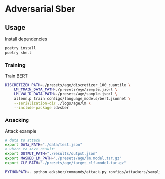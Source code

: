 # Adversarial Sber


## Usage

Install dependencies

```bash
poetry install
poetry shell
```

### Training 

Train BERT

```bash
DISCRETIZER_PATH=./presets/age/discretizer_100_quantile \
    LM_TRAIN_DATA_PATH=./presets/age/sample.jsonl \
    LM_VALID_DATA_PATH=./presets/age/sample.jsonl \
    allennlp train configs/language_models/bert.jsonnet \
    --serialization-dir ./logs/age/lm \
    --include-package advsber
```


### Attacking

Attack example

```bash
# data to attack
export DATA_PATH="./data/test.json"
# where to save results
export OUTPUT_PATH="./results/output.json"
export MASKED_LM_PATH="./presets/age/lm.model.tar.gz"
export CLF_PATH="./presets/age/target_clf.model.tar.gz"

PYTHONPATH=. python advsber/commands/attack.py configs/attackers/sampling_fool.jsonnet --samples 100
```